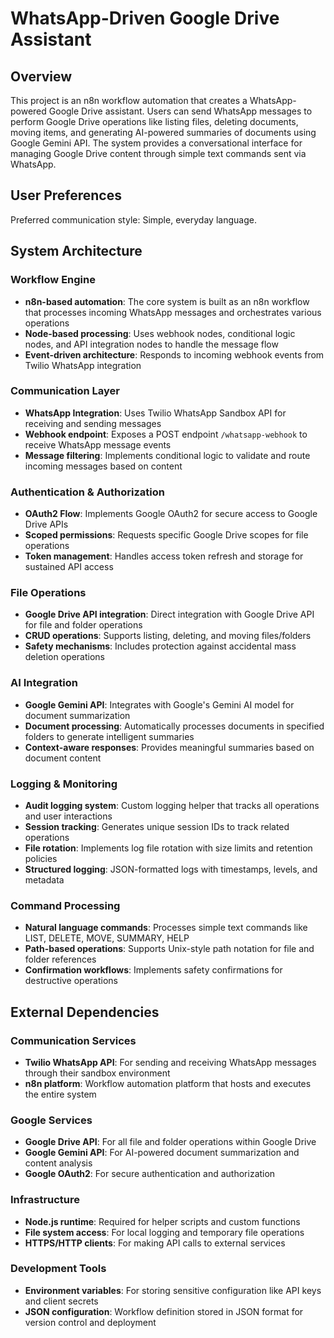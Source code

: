 # WhatsApp-Driven Google Drive Assistant

## Overview

This project is an n8n workflow automation that creates a WhatsApp-powered Google Drive assistant. Users can send WhatsApp messages to perform Google Drive operations like listing files, deleting documents, moving items, and generating AI-powered summaries of documents using Google Gemini API. The system provides a conversational interface for managing Google Drive content through simple text commands sent via WhatsApp.

## User Preferences

Preferred communication style: Simple, everyday language.

## System Architecture

### Workflow Engine
- **n8n-based automation**: The core system is built as an n8n workflow that processes incoming WhatsApp messages and orchestrates various operations
- **Node-based processing**: Uses webhook nodes, conditional logic nodes, and API integration nodes to handle the message flow
- **Event-driven architecture**: Responds to incoming webhook events from Twilio WhatsApp integration

### Communication Layer
- **WhatsApp Integration**: Uses Twilio WhatsApp Sandbox API for receiving and sending messages
- **Webhook endpoint**: Exposes a POST endpoint `/whatsapp-webhook` to receive WhatsApp message events
- **Message filtering**: Implements conditional logic to validate and route incoming messages based on content

### Authentication & Authorization
- **OAuth2 Flow**: Implements Google OAuth2 for secure access to Google Drive APIs
- **Scoped permissions**: Requests specific Google Drive scopes for file operations
- **Token management**: Handles access token refresh and storage for sustained API access

### File Operations
- **Google Drive API integration**: Direct integration with Google Drive API for file and folder operations
- **CRUD operations**: Supports listing, deleting, and moving files/folders
- **Safety mechanisms**: Includes protection against accidental mass deletion operations

### AI Integration
- **Google Gemini API**: Integrates with Google's Gemini AI model for document summarization
- **Document processing**: Automatically processes documents in specified folders to generate intelligent summaries
- **Context-aware responses**: Provides meaningful summaries based on document content

### Logging & Monitoring
- **Audit logging system**: Custom logging helper that tracks all operations and user interactions
- **Session tracking**: Generates unique session IDs to track related operations
- **File rotation**: Implements log file rotation with size limits and retention policies
- **Structured logging**: JSON-formatted logs with timestamps, levels, and metadata

### Command Processing
- **Natural language commands**: Processes simple text commands like LIST, DELETE, MOVE, SUMMARY, HELP
- **Path-based operations**: Supports Unix-style path notation for file and folder references
- **Confirmation workflows**: Implements safety confirmations for destructive operations

## External Dependencies

### Communication Services
- **Twilio WhatsApp API**: For sending and receiving WhatsApp messages through their sandbox environment
- **n8n platform**: Workflow automation platform that hosts and executes the entire system

### Google Services
- **Google Drive API**: For all file and folder operations within Google Drive
- **Google Gemini API**: For AI-powered document summarization and content analysis
- **Google OAuth2**: For secure authentication and authorization

### Infrastructure
- **Node.js runtime**: Required for helper scripts and custom functions
- **File system access**: For local logging and temporary file operations
- **HTTPS/HTTP clients**: For making API calls to external services

### Development Tools
- **Environment variables**: For storing sensitive configuration like API keys and client secrets
- **JSON configuration**: Workflow definition stored in JSON format for version control and deployment
